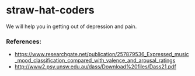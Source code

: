 # straw-hat-coders
We will help you in getting out of depression and pain.



### References:
* https://www.researchgate.net/publication/257879536_Expressed_music_mood_classification_compared_with_valence_and_arousal_ratings  
* http://www2.psy.unsw.edu.au/dass/Download%20files/Dass21.pdf

